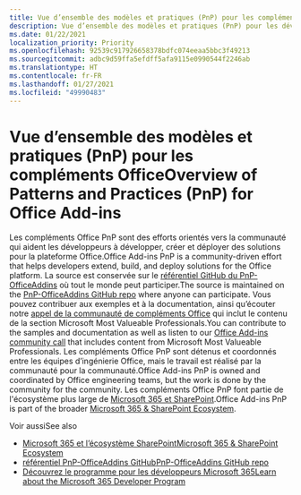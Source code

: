 ```yaml
---
title: Vue d’ensemble des modèles et pratiques (PnP) pour les compléments Office
description: Vue d’ensemble des modèles et pratiques (PnP) pour les développeurs de compléments Office.
ms.date: 01/22/2021
localization_priority: Priority
ms.openlocfilehash: 92539c917926658378bdfc074eeaa5bbc3f49213
ms.sourcegitcommit: adbc9d59ffa5efdff5afa9115e0990544f2246ab
ms.translationtype: HT
ms.contentlocale: fr-FR
ms.lasthandoff: 01/27/2021
ms.locfileid: "49990483"
---
```

# <a name="overview-of-patterns-and-practices-pnp-for-office-add-ins"></a><span data-ttu-id="2401c-103">Vue d’ensemble des modèles et pratiques (PnP) pour les compléments Office</span><span class="sxs-lookup"><span data-stu-id="2401c-103">Overview of Patterns and Practices (PnP) for Office Add-ins</span></span>

<span data-ttu-id="2401c-104">Les compléments Office PnP sont des efforts orientés vers la communauté qui aident les développeurs à développer, créer et déployer des solutions pour la plateforme Office.</span><span class="sxs-lookup"><span data-stu-id="2401c-104">Office Add-ins PnP is a community-driven effort that helps developers extend, build, and deploy solutions for the Office platform.</span></span> <span data-ttu-id="2401c-105">La source est conservée sur le [référentiel GitHub du PnP-OfficeAddins](https://github.com/OfficeDev/PnP-OfficeAddins) où tout le monde peut participer.</span><span class="sxs-lookup"><span data-stu-id="2401c-105">The source is maintained on the [PnP-OfficeAddins GitHub repo](https://github.com/OfficeDev/PnP-OfficeAddins) where anyone can participate.</span></span> <span data-ttu-id="2401c-106">Vous pouvez contribuer aux exemples et à la documentation, ainsi qu’écouter notre [appel de la communauté de compléments Office](https://pnp.github.io/#community) qui inclut le contenu de la section Microsoft Most Valueable Professionals.</span><span class="sxs-lookup"><span data-stu-id="2401c-106">You can contribute to the samples and documentation as well as listen to our [Office Add-ins community call](https://pnp.github.io/#community) that includes content from Microsoft Most Valueable Professionals.</span></span> <span data-ttu-id="2401c-107">Les compléments Office PnP sont détenus et coordonnés entre les équipes d’ingénierie Office, mais le travail est réalisé par la communauté pour la communauté.</span><span class="sxs-lookup"><span data-stu-id="2401c-107">Office Add-ins PnP is owned and coordinated by Office engineering teams, but the work is done by the community for the community.</span></span> <span data-ttu-id="2401c-108">Les compléments Office PnP font partie de l'écosystème plus large de [Microsoft 365 et SharePoint](https://developer.microsoft.com/office/blogs/microsoft-365-sharepoint-ecosystem-pnp-august-2020-update/).</span><span class="sxs-lookup"><span data-stu-id="2401c-108">Office Add-ins PnP is part of the broader [Microsoft 365 & SharePoint Ecosystem](https://developer.microsoft.com/office/blogs/microsoft-365-sharepoint-ecosystem-pnp-august-2020-update/).</span></span>

<span data-ttu-id="2401c-109">Voir aussi</span><span class="sxs-lookup"><span data-stu-id="2401c-109">See also</span></span>
- [<span data-ttu-id="2401c-110">Microsoft 365 et l’écosystème SharePoint</span><span class="sxs-lookup"><span data-stu-id="2401c-110">Microsoft 365 & SharePoint Ecosystem</span></span>](https://developer.microsoft.com/office/blogs/microsoft-365-sharepoint-ecosystem-pnp-august-2020-update/)
- [<span data-ttu-id="2401c-111">référentiel PnP-OfficeAddins GitHub</span><span class="sxs-lookup"><span data-stu-id="2401c-111">PnP-OfficeAddins GitHub repo</span></span>](https://github.com/OfficeDev/PnP-OfficeAddins)
- [<span data-ttu-id="2401c-112">Découvrez le programme pour les développeurs Microsoft 365</span><span class="sxs-lookup"><span data-stu-id="2401c-112">Learn about the Microsoft 365 Developer Program</span></span>](https://developer.microsoft.com/microsoft-365/dev-program)
